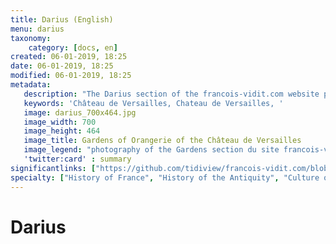 ```yaml
---
title: Darius (English)
menu: darius
taxonomy:
    category: [docs, en]
created: 06-01-2019, 18:25
date: 06-01-2019, 18:25
modified: 06-01-2019, 18:25
metadata:
   description: "The Darius section of the francois-vidit.com website presents several texts, mainly Félibien and Quintus Curtius Rufus, in order to deepen the subject of Charles Le Brun's work exhibited at Versailles in the Salon de Mars (Mars Room), “The Queens of Persia at the Feet of Alexander”."
   keywords: 'Château de Versailles, Chateau de Versailles, '
   image: darius_700x464.jpg
   image_width: 700
   image_height: 464
   image_title: Gardens of Orangerie of the Château de Versailles
   image_legend: "photography of the Gardens section du site francois-vidit.com"
   'twitter:card' : summary
significantlinks: ["https://github.com/tidiview/francois-vidit.com/blob/develop/user/sites/docs/pages/01.home/02.versailles/01.palais/chapter.en.md"]
specialty: ["History of France", "History of the Antiquity", "Culture of royal french court", "Chateau de Versailles", "Louis XIV", "Charles Le Brun", "Darius", "Alexander The Great", "Félibien", "Quintus Curtius Rufus", "The Queens of Persia at the Feet of Alexander", "Mars Room"]
---
```

# Darius